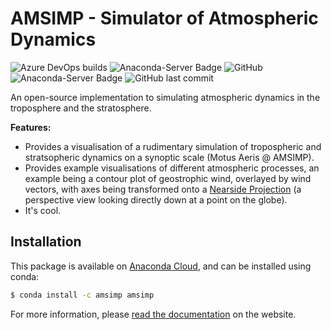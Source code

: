 # AMSIMP - Simulator of Atmospheric Dynamics

![Azure DevOps builds](https://dev.azure.com/16ccasey/AMSIMP/_apis/build/status/amsimp.amsimp?branchName=master)
![Anaconda-Server Badge](https://anaconda.org/amsimp/amsimp/badges/version.svg)
![GitHub](https://img.shields.io/github/license/amsimp/amsimp.svg?style=flat-square)
![Anaconda-Server Badge](https://anaconda.org/amsimp/amsimp/badges/downloads.svg)
![GitHub last commit](https://img.shields.io/github/last-commit/amsimp/amsimp.svg?style=flat-square)

An open-source implementation to simulating atmospheric dynamics in the troposphere and the stratosphere.

**Features:**

* Provides a visualisation of a rudimentary simulation of tropospheric and stratsopheric dynamics on a synoptic scale (Motus Aeris @ AMSIMP).
* Provides example visualisations of different atmospheric processes, an example being a contour plot of geostrophic wind, overlayed by wind vectors, with axes being transformed onto a [Nearside Projection](https://scitools.org.uk/cartopy/docs/v0.15/crs/projections.html) (a perspective view looking directly down at a point on the globe).
* It's cool.

## Installation

This package is available on [Anaconda Cloud](https://anaconda.org/amsimp/amsimp), and can be installed using conda:

```bash
$ conda install -c amsimp amsimp  
```

For more information, please [read the documentation](https://docs.amsimp.com) on the website.
